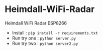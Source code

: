 # Heimdall-WiFi-Radar
Heimdall WiFi Radar ESP8266 


- Install : ``pip install -r requirements.txt``
- Run try one : ``python server.py``
- Run try two : ``python server2.py``